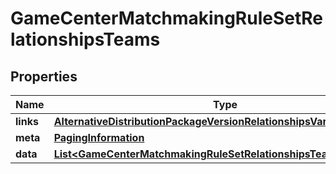 

# GameCenterMatchmakingRuleSetRelationshipsTeams


## Properties

| Name | Type | Description | Notes |
|------------ | ------------- | ------------- | -------------|
|**links** | [**AlternativeDistributionPackageVersionRelationshipsVariantsLinks**](AlternativeDistributionPackageVersionRelationshipsVariantsLinks.md) |  |  [optional] |
|**meta** | [**PagingInformation**](PagingInformation.md) |  |  [optional] |
|**data** | [**List&lt;GameCenterMatchmakingRuleSetRelationshipsTeamsDataInner&gt;**](GameCenterMatchmakingRuleSetRelationshipsTeamsDataInner.md) |  |  [optional] |



